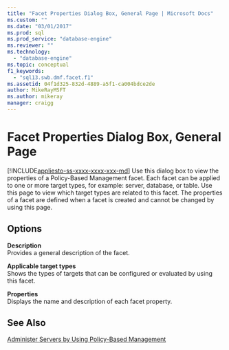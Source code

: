 ```yaml
---
title: "Facet Properties Dialog Box, General Page | Microsoft Docs"
ms.custom: ""
ms.date: "03/01/2017"
ms.prod: sql
ms.prod_service: "database-engine"
ms.reviewer: ""
ms.technology: 
  - "database-engine"
ms.topic: conceptual
f1_keywords: 
  - "sql13.swb.dmf.facet.f1"
ms.assetid: 04f1d325-832d-4889-a5f1-ca004bdce2de
author: MikeRayMSFT
ms.author: mikeray
manager: craigg
---
```

# Facet Properties Dialog Box, General Page
[!INCLUDE[appliesto-ss-xxxx-xxxx-xxx-md](../../includes/appliesto-ss-xxxx-xxxx-xxx-md.md)]
  Use this dialog box to view the properties of a Policy-Based Management facet. Each facet can be applied to one or more target types, for example: server, database, or table. Use this page to view which target types are related to this facet. The properties of a facet are defined when a facet is created and cannot be changed by using this page.  
  
## Options  
 **Description**  
 Provides a general description of the facet.  
  
 **Applicable target types**  
 Shows the types of targets that can be configured or evaluated by using this facet.  
  
 **Properties**  
 Displays the name and description of each facet property.  
  
## See Also  
 [Administer Servers by Using Policy-Based Management](../../relational-databases/policy-based-management/administer-servers-by-using-policy-based-management.md)  
  
  
